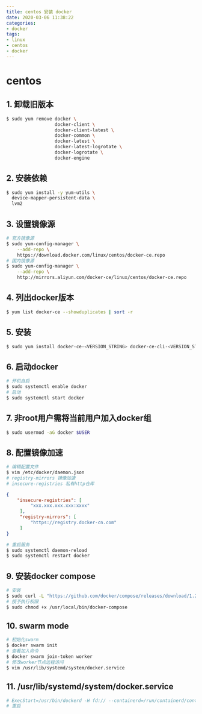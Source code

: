 ```yaml
---
title: centos 安装 docker
date: 2020-03-06 11:38:22
categories: 
- docker
tags:
- linux
- centos
- docker
---
```

# centos

## 1. 卸载旧版本

   ```bash
   $ sudo yum remove docker \
                     docker-client \
                     docker-client-latest \
                     docker-common \
                     docker-latest \
                     docker-latest-logrotate \
                     docker-logrotate \
                     docker-engine
   ```

## 2. 安装依赖

   ```bash
   $ sudo yum install -y yum-utils \
     device-mapper-persistent-data \
     lvm2
   ```

## 3. 设置镜像源

   ```bash
   # 官方镜像源
   $ sudo yum-config-manager \
       --add-repo \
       https://download.docker.com/linux/centos/docker-ce.repo
   # 国内镜像源
   $ sudo yum-config-manager \
       --add-repo \
       http://mirrors.aliyun.com/docker-ce/linux/centos/docker-ce.repo
   ```
## 4. 列出docker版本
   ```bash
   $ yum list docker-ce --showduplicates | sort -r
   ```
## 5. 安装
   ```bash
   $ sudo yum install docker-ce-<VERSION_STRING> docker-ce-cli-<VERSION_STRING> containerd.io
   ```
## 6. 启动docker
   ```bash
   # 开机自启
   $ sudo systemctl enable docker
   # 启动
   $ sudo systemctl start docker
   ```
## 7. 非root用户需将当前用户加入docker组
   ```bash
   $ sudo usermod -aG docker $USER
   ```
## 8. 配置镜像加速
   ```bash
   # 编辑配置文件
   $ vim /etc/docker/daemon.json
   # registry-mirrors 镜像加速
   # insecure-registries 私有http仓库
   ```
   ```json
   {
       "insecure-registries": [
            "xxx.xxx.xxx.xxx:xxxx"
        ],
        "registry-mirrors": [
            "https://registry.docker-cn.com"
        ]
   }
   ```
   ```bash
   # 重启服务
   $ sudo systemctl daemon-reload
   $ sudo systemctl restart docker
   ```
## 9. 安装docker compose
   ```bash
   # 安装
   $ sudo curl -L "https://github.com/docker/compose/releases/download/1.24.0/docker-compose-$(uname -s)-$(uname -m)" -o /usr/local/bin/docker-compose
   # 授予执行权限
   $ sudo chmod +x /usr/local/bin/docker-compose
   ```
## 10. swarm mode
   ```bash
   # 初始化swarm
   $ docker swarm init
   # 查看加入命令
   $ docker swarm join-token worker
   # 修改worker节点远程访问
   $ vim /usr/lib/systemd/system/docker.service
   ```
## 11. /usr/lib/systemd/system/docker.service
   ```bash
   # ExecStart=/usr/bin/dockerd -H fd:// --containerd=/run/containerd/containerd.sock -H tcp://{本机ip || 内网ip || 0.0.0.0}:2375
   # 重启
   ```
